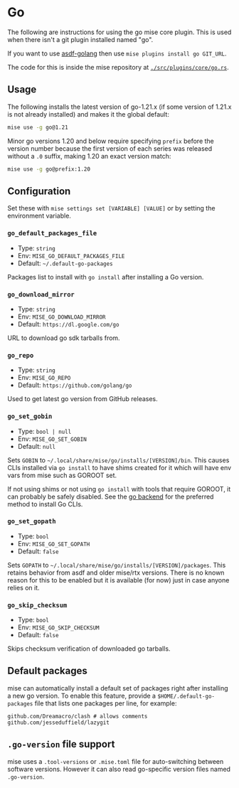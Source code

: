 # Go

The following are instructions for using the go mise core plugin. This is used when there isn't a
git plugin installed named "go".

If you want to use [asdf-golang](https://github.com/kennyp/asdf-golang)
then use `mise plugins install go GIT_URL`.

The code for this is inside the mise repository at
[`./src/plugins/core/go.rs`](https://github.com/jdx/mise/blob/main/src/plugins/core/go.rs).

## Usage

The following installs the latest version of go-1.21.x (if some version of 1.21.x is not already
installed) and makes it the global default:

```sh
mise use -g go@1.21
```

Minor go versions 1.20 and below require specifying `prefix` before the version number because the
first version of each series was released without a `.0` suffix, making 1.20 an exact version match:

```sh
mise use -g go@prefix:1.20
```

## Configuration

Set these with `mise settings set [VARIABLE] [VALUE]` or by setting the environment variable.

### `go_default_packages_file`

* Type: `string`
* Env: `MISE_GO_DEFAULT_PACKAGES_FILE`
* Default: `~/.default-go-packages`

Packages list to install with `go install` after installing a Go version.

### `go_download_mirror`

* Type: `string`
* Env: `MISE_GO_DOWNLOAD_MIRROR`
* Default: `https://dl.google.com/go`

URL to download go sdk tarballs from.

### `go_repo`

* Type: `string`
* Env: `MISE_GO_REPO`
* Default: `https://github.com/golang/go`

Used to get latest go version from GitHub releases.

### `go_set_gobin`

* Type: `bool | null`
* Env: `MISE_GO_SET_GOBIN`
* Default: `null`

Sets `GOBIN` to `~/.local/share/mise/go/installs/[VERSION]/bin`. This causes CLIs installed via
`go install` to have shims created for it which will have env vars from mise such as GOROOT set.

If not using shims or not using `go install` with tools that require GOROOT, it can probably be
safely disabled. See the [go backend](https://mise.jdx.dev/dev-tools/backends/) for the preferred
method to install Go CLIs.

### `go_set_gopath` <Badge type="warning" text="deprecated" />

* Type: `bool`
* Env: `MISE_GO_SET_GOPATH`
* Default: `false`

Sets `GOPATH` to `~/.local/share/mise/go/installs/[VERSION]/packages`. This retains behavior from
asdf and older mise/rtx versions. There is no known reason for this to be enabled but it is available
(for now) just in case anyone relies on it.

### `go_skip_checksum`

* Type: `bool`
* Env: `MISE_GO_SKIP_CHECKSUM`
* Default: `false`

Skips checksum verification of downloaded go tarballs.

## Default packages

mise can automatically install a default set of packages right after installing a new go version.
To enable this feature, provide a `$HOME/.default-go-packages` file that lists one packages per
line, for example:

```text
github.com/Dreamacro/clash # allows comments
github.com/jesseduffield/lazygit
```

## `.go-version` file support

mise uses a `.tool-versions` or `.mise.toml` file for auto-switching between software versions.
However it can also read go-specific version files named `.go-version`.
